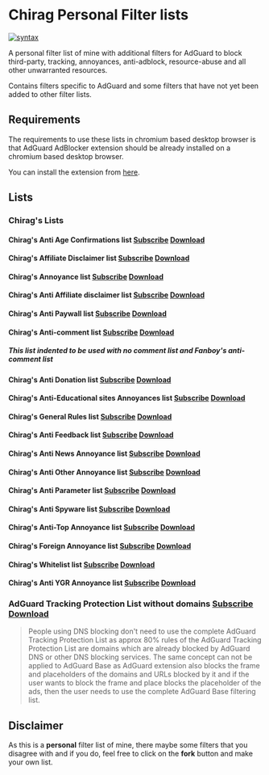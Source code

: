 # Chirag Personal Filter lists

[![syntax](https://img.shields.io/badge/syntax-AdGuard-%23c61300.svg)](https://kb.adguard.com/en/general/how-to-create-your-own-ad-filters)

A personal filter list of mine with additional filters for AdGuard to block third-party, tracking, annoyances, anti-adblock, resource-abuse and all other unwarranted resources.

Contains filters specific to AdGuard and some filters that have not yet been added to other filter lists.

## Requirements

The requirements to use these lists in chromium based desktop browser is that AdGuard AdBlocker extension should be already installed on a chromium based desktop browser.

You can install the extension from [here](https://chrome.google.com/webstore/detail/adguard-adblocker/bgnkhhnnamicmpeenaelnjfhikgbkllg).

## Lists

### Chirag's Lists

#### Chirag's Anti Age Confirmations list [Subscribe](https://subscribe.adblockplus.org/?location=https://raw.githubusercontent.com/chirag127/adblock/main/adtl/ageconfirmation.txt) [Download](https://raw.githubusercontent.com/chirag127/adblock/main/adtl/ageconfirmation.txt)

#### Chirag's Affiliate Disclaimer list [Subscribe](https://subscribe.adblockplus.org/?location=https://raw.githubusercontent.com/chirag127/adblock/main/AD.txt) [Download](https://raw.githubusercontent.com/chirag127/adblock/main/AD.txt)

#### Chirag's Annoyance list [Subscribe](https://subscribe.adblockplus.org/?location=https://raw.githubusercontent.com/chirag127/adblock/main/A.txt) [Download](https://raw.githubusercontent.com/chirag127/adblock/main/A.txt)

#### Chirag's Anti Affiliate disclaimer list [Subscribe](https://subscribe.adblockplus.org/?location=https://raw.githubusercontent.com/chirag127/adblock/main/AD.txt) [Download](https://raw.githubusercontent.com/chirag127/adblock/main/AD.txt)

#### Chirag's Anti Paywall list [Subscribe](https://subscribe.adblockplus.org/?location=https://raw.githubusercontent.com/chirag127/adblock/main/AP.txt) [Download](https://raw.githubusercontent.com/chirag127/adblock/main/AP.txt)

#### Chirag's Anti-comment list [Subscribe](https://subscribe.adblockplus.org/?location=https://raw.githubusercontent.com/chirag127/adblock/main/C.txt) [Download](https://raw.githubusercontent.com/chirag127/adblock/main/C.txt)

##### This list indented to be used with no comment list and Fanboy's anti-comment list

#### Chirag's Anti Donation list [Subscribe](https://subscribe.adblockplus.org/?location=https://raw.githubusercontent.com/chirag127/adblock/main/D.txt) [Download](https://raw.githubusercontent.com/chirag127/adblock/main/D.txt)

#### Chirag's Anti-Educational sites Annoyances list [Subscribe](https://subscribe.adblockplus.org/?location=https://raw.githubusercontent.com/chirag127/adblock/main/E.txt) [Download](https://raw.githubusercontent.com/chirag127/adblock/main/E.txt)

#### Chirag's General Rules list [Subscribe](https://subscribe.adblockplus.org/?location=https://raw.githubusercontent.com/chirag127/adblock/main/G.txt) [Download](https://raw.githubusercontent.com/chirag127/adblock/main/G.txt)

#### Chirag's Anti Feedback list [Subscribe](https://subscribe.adblockplus.org/?location=https://raw.githubusercontent.com/chirag127/##adblock/main/H.txt) [Download](https://raw.githubusercontent.com/chirag127/adblock/main/H.txt)

#### Chirag's Anti News Annoyance list [Subscribe](https://subscribe.adblockplus.org/?location=https://raw.githubusercontent.com/chirag127/##adblock/main/N.txt) [Download](https://raw.githubusercontent.com/chirag127/adblock/main/N.txt)

#### Chirag's Anti Other Annoyance list [Subscribe](https://subscribe.adblockplus.org/?location=https://raw.githubusercontent.com/Chirag127/adblock/main/O.txt) [Download](https://raw.githubusercontent.com/chirag127/adblock/main/O.txt)

#### Chirag's Anti Parameter list [Subscribe](https://subscribe.adblockplus.org/?location=https://raw.githubusercontent.com/chirag127/##adblock/main/P.txt) [Download](https://raw.githubusercontent.com/chirag127/adblock/main/P.txt)

#### Chirag's Anti Spyware list [Subscribe](https://subscribe.adblockplus.org/?location=https://raw.githubusercontent.com/chirag127/##adblock/main/S.txt) [Download](https://raw.githubusercontent.com/chirag127/adblock/main/S.txt)

#### Chirag's Anti-Top Annoyance list [Subscribe](https://subscribe.adblockplus.org/?location=https://raw.githubusercontent.com/chirag127/##adblock/main/T.txt) [Download](https://raw.githubusercontent.com/chirag127/adblock/main/T.txt)

#### Chirag's Foreign Annoyance list [Subscribe](https://subscribe.adblockplus.org/?location=https://raw.githubusercontent.com/chirag127/##adblock/main/F.txt) [Download](https://raw.githubusercontent.com/chirag127/adblock/main/F.txt)

#### Chirag's Whitelist list [Subscribe](https://subscribe.adblockplus.org/?location=https://raw.githubusercontent.com/chirag127/adblock/##main/W.txt) [Download](https://raw.githubusercontent.com/chirag127/adblock/main/W.txt)

#### Chirag's Anti YGR Annoyance list [Subscribe](https://subscribe.adblockplus.org/?location=https://raw.githubusercontent.com/chirag127/adblock/main/Y.txt) [Download](https://raw.githubusercontent.com/chirag127/adblock/main/Y.txt)

### AdGuard Tracking Protection List without domains [Subscribe](https://subscribe.adblockplus.org/?location=https://raw.githubusercontent.com/chirag127/adblock/main/Include/AdGuard/ATPWD.txt) [Download](https://raw.githubusercontent.com/chirag127/adblock/main/Include/AdGuard/ATPWD.txt)

> People using DNS blocking don't need to use the complete AdGuard Tracking Protection List as approx 80% rules of the AdGuard Tracking Protection List are domains which are already blocked by AdGuard DNS or other DNS blocking services. The same concept can not be applied to AdGuard Base as AdGuard extension also blocks the frame and placeholders of the domains and URLs blocked by it and if the user wants to block the frame and place blocks the placeholder of the ads, then the user needs to use the complete AdGuard Base filtering list.

## Disclaimer

As this is a **personal** filter list of mine, there maybe some filters that you disagree with and if you do, feel free to click on the **fork** button and make your own list.
